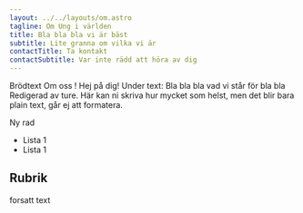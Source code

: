 ```yaml
---
layout: ../../layouts/om.astro
tagline: Om Ung i världen
title: Bla bla bla vi är bäst
subtitle: Lite granna om vilka vi är
contactTitle: Ta kontakt
contactSubtitle: Var inte rädd att höra av dig
---
```

Brödtext Om oss ! Hej på dig! Under text: Bla bla bla vad vi står för bla bla Redigerad av ture. Här kan ni skriva hur mycket som helst, men det blir bara plain text, går ej att formatera.

Ny rad

* Lista 1
* Lista 1

## Rubrik

forsatt text
